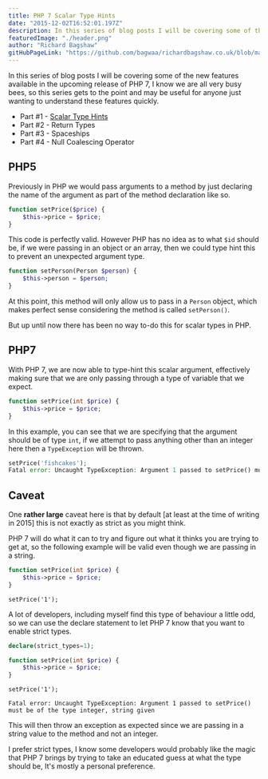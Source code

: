 ```yaml
---
title: PHP 7 Scalar Type Hints 
date: "2015-12-02T16:52:01.197Z"
description: In this series of blog posts I will be covering some of the new features available in the upcoming release of PHP 7, this time is scalar type hints
featuredImage: "./header.png"
author: "Richard Bagshaw"
gitHubPageLink: "https://github.com/bagwaa/richardbagshaw.co.uk/blob/master/content/blog/php-7-scalar-typehints/index.md"
---
```

In this series of blog posts I will be covering some of the new features available in the upcoming release of PHP 7, I know we are all very busy bees, so this series gets to the point and may be useful for anyone just wanting to understand these features quickly.

* Part #1 - [Scalar Type Hints](https://www.richardbagshaw.co.uk/php-7-scalar-typehints)
* Part #2 - Return Types
* Part #3 - Spaceships
* Part #4 - Null Coalescing Operator

## PHP5

Previously in PHP we would pass arguments to a method by just declaring the name of the argument as part of the method declaration like so.

```php
function setPrice($price) {  
    $this->price = $price;
}
```

This code is perfectly valid. However PHP has no idea as to what `$id` should be, if we were passing in an object or an array, then we could type hint this to prevent an unexpected argument type.

```php
function setPerson(Person $person) {  
    $this->person = $person;
}
```

At this point, this method will only allow us to pass in a `Person` object, which makes perfect sense considering the method is called `setPerson()`.

But up until now there has been no way to-do this for scalar types in PHP.

## PHP7

With PHP 7, we are now able to type-hint this scalar argument, effectively making sure that we are only passing through a type of variable that we expect.

```php
function setPrice(int $price) {  
    $this->price = $price;
}
```

In this example, you can see that we are specifying that the argument should be of type `int`, if we attempt to pass anything other than an integer here then a `TypeException` will be thrown.

```php
setPrice('fishcakes');
Fatal error: Uncaught TypeException: Argument 1 passed to setPrice() must be of the type integer, string given  
```

## Caveat

One **rather large** caveat here is that by default [at least at the time of writing in 2015] this is not exactly as strict as you might think.

PHP 7 will do what it can to try and figure out what it thinks you are trying to get at, so the following example will be valid even though we are passing in a string.

```php
function setPrice(int $price) {  
    $this->price = $price;
}
```
```shell script
setPrice('1');  
```

A lot of developers, including myself find this type of behaviour a little odd, so we can use the declare statement to let PHP 7 know that you want to enable strict types.

```php
declare(strict_types=1);

function setPrice(int $price) {  
    $this->price = $price;
}
```
```shell script
setPrice('1');  
```
```shell script
Fatal error: Uncaught TypeException: Argument 1 passed to setPrice() must be of the type integer, string given  
```

This will then throw an exception as expected since we are passing in a string value to the method and not an integer.

I prefer strict types, I know some developers would probably like the magic that PHP 7 brings by trying to take an educated guess at what the type should be, It's mostly a personal preference.
